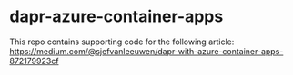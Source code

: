 # dapr-azure-container-apps

This repo contains supporting code for the following article:
https://medium.com/@sjefvanleeuwen/dapr-with-azure-container-apps-872179923cf
